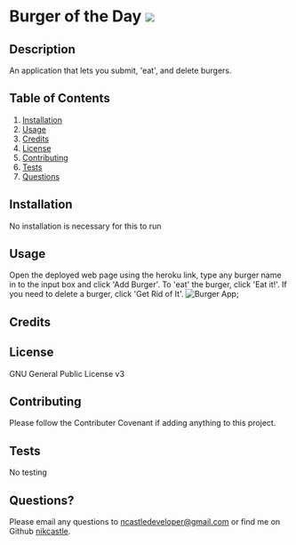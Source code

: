 
# Burger of the Day  <img src="https://img.shields.io/badge/License-GNU General Public License v3-yellow"></img>

## Description
An application that lets you submit, 'eat', and delete burgers.

## Table of Contents
1. [Installation](#installation)
2. [Usage](#usage)
3. [Credits](#credits)
4. [License](#license)
5. [Contributing](#contributing)
6. [Tests](#tests)
7. [Questions](#questions)

## Installation
No installation is necessary for this to run

## Usage
Open the deployed web page using the heroku link, type any burger name in to the input box and click 'Add Burger'. To 'eat' the burger, click 'Eat it!'. If you need to delete a burger, click 'Get Rid of It'.
![Burger App](assets/images/burgerapp.png);

## Credits
 

## License
GNU General Public License v3

## Contributing
Please follow the Contributer Covenant if adding anything to this project.

## Tests
No testing

## Questions?
Please email any questions to [ncastledeveloper@gmail.com](mailto:ncastledeveloper@gmail.com) or find me on Github [nikcastle](https://github.com/nikcastle).
